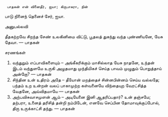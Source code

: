 

     பாதகன் என் வினைதீர், ஐயா; கிருபாகரா, நின்
 பாடு நினைந் தெனைச் சேர், ஐயா.
   
அனுபல்லவி

 தீதகற்றவே சிறந்த
 சேண் உலகினிமை விட்டு,
 பூதலத் துகந்து வந்த
 புண்ணியனே, யேசு தேவா. — பாதகன்
    
சரணங்கள்
1. வந்துறும் எப்பாவிகளையும் – அங்கீகரிக்கும்
 மாசில்லாத யேசு நாதனே,
 உந்தன் இடம் வந்துளமே உருகி அழுதமாது
 முந்திமிகச் செய்த பாவம் முழுதும் பொறுத்தாய் அன்றோ? — பாதகன்
 2. சிந்தின உன் உதிரம் அதே – தீயோன் மறத்தைச்
 சின்னபின்னம் செய்ய வல்லதே;
 பந்தம் உற உன்றன் வலப் பாகாமுற்ற கள்வனையே
 விந்தையுற வேரட்சித்த வேதனே, அவ்விதமாயே — பாதகன்
 3. அற்பவிசுவாசமுளன் ஆம் – அடியேனை இனி
 ஆதரிப்பதார்? உன் தஞ்சமே;
 தற்பரா, உனைத் தரிசித் தன்றி நம்பிடேன், எனவே
 செப்பின தோமாவுக்குப்போல், திரு உருக்காட்சி தந்து. — பாதகன்


